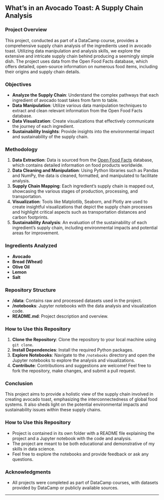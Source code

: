 ## What’s in an Avocado Toast: A Supply Chain Analysis

### Project Overview

This project, conducted as part of a DataCamp course, provides a comprehensive supply chain analysis of the ingredients used in avocado toast. Utilizing data manipulation and analysis skills, we explore the extensive and intricate supply chain behind producing a seemingly simple dish. The project uses data from the Open Food Facts database, which offers detailed, open-source information on numerous food items, including their origins and supply chain details.

### Objectives

- **Analyze the Supply Chain**: Understand the complex pathways that each ingredient of avocado toast takes from farm to table.
- **Data Manipulation**: Utilize various data manipulation techniques to extract and clean relevant information from the Open Food Facts database.
- **Data Visualization**: Create visualizations that effectively communicate the journey of each ingredient.
- **Sustainability Insights**: Provide insights into the environmental impact and sustainability of the supply chain.

### Methodology

1. **Data Extraction**: Data is sourced from the [Open Food Facts](https://world.openfoodfacts.org/) database, which contains detailed information on food products worldwide.
2. **Data Cleaning and Manipulation**: Using Python libraries such as Pandas and NumPy, the data is cleaned, formatted, and manipulated to facilitate analysis.
3. **Supply Chain Mapping**: Each ingredient’s supply chain is mapped out, showcasing the various stages of production, processing, and transportation.
4. **Visualization**: Tools like Matplotlib, Seaborn, and Plotly are used to create insightful visualizations that depict the supply chain processes and highlight critical aspects such as transportation distances and carbon footprints.
5. **Sustainability Analysis**: An evaluation of the sustainability of each ingredient’s supply chain, including environmental impacts and potential areas for improvement.

### Ingredients Analyzed

- **Avocado**
- **Bread (Wheat)**
- **Olive Oil**
- **Lemon**
- **Salt**

### Repository Structure

- **/data**: Contains raw and processed datasets used in the project.
- **/notebooks**: Jupyter notebooks with the data analysis and visualization code.
- **README.md**: Project description and overview.

### How to Use this Repository

1. **Clone the Repository**: Clone the repository to your local machine using `git clone`.
2. **Install Dependencies**: Install the required Python packages.
3. **Explore Notebooks**: Navigate to the `/notebooks` directory and open the Jupyter notebooks to explore the analysis and visualizations.
4. **Contribute**: Contributions and suggestions are welcome! Feel free to fork the repository, make changes, and submit a pull request.

### Conclusion

This project aims to provide a holistic view of the supply chain involved in creating avocado toast, emphasizing the interconnectedness of global food systems. It also sheds light on the potential environmental impacts and sustainability issues within these supply chains.

### How to Use this Repository

- Project is contained in its own folder with a README file explaining the project and a Jupyter notebook with the code and analysis.
- The project are meant to be both educational and demonstrative of my skills in data science.
- Feel free to explore the notebooks and provide feedback or ask any questions.

### Acknowledgments

- All projects were completed as part of DataCamp courses, with datasets provided by DataCamp or publicly available sources.

---

